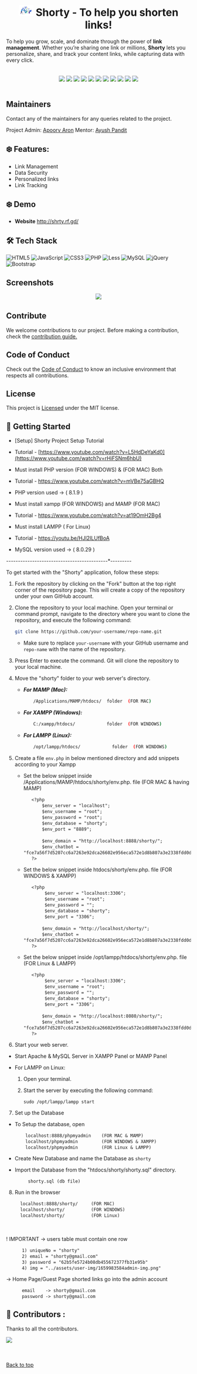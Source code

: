 <h1 align = "center">  <img src = "./assets/img/inside-header-logo.webp" height = "30" width = "40">&nbspShorty - To help you shorten links! </h1>
<!-- <hr> -->
<div>
To help you grow, scale, and dominate through the power of <b>link management</b>. Whether you’re sharing one link or millions, <b>Shorty</b> lets you personalize, share, and track your content links, while capturing data with every click.</div>
 </div>
 <br>
<div align="center">
<!--   <img src="https://forthebadge.com/images/badges/built-with-love.svg" />
  <img src="https://forthebadge.com/images/badges/uses-brains.svg" />
  <img src="https://forthebadge.com/images/badges/powered-by-responsibility.svg" /> -->
  <br/>
  <img src="https://img.shields.io/github/repo-size/apoorvaron/Shorty?style=for-the-badge" />
  <img src="https://img.shields.io/github/license/apoorvaron/Shorty?style=for-the-badge" />
  <img src="https://img.shields.io/github/issues-closed-raw/apoorvaron/Shorty?style=for-the-badge" />
  <img src="https://img.shields.io/github/issues/apoorvaron/Shorty?style=for-the-badge" />
  <img src="https://img.shields.io/github/issues-closed/apoorvaron/Shorty?style=for-the-badge" />
  <img src="https://img.shields.io/github/stars/apoorvaron/Shorty?style=for-the-badge" />
  <img src="https://img.shields.io/github/forks/apoorvaron/Shorty?style=for-the-badge" />
  <img src="https://img.shields.io/github/issues-pr/apoorvaron/Shorty?style=for-the-badge" />
  <img src="https://img.shields.io/github/last-commit/apoorvaron/Shorty?style=for-the-badge" />
  <img src="https://img.shields.io/github/contributors/apoorvaron/Shorty?style=for-the-badge" />
  <img src="https://img.shields.io/github/issues-pr-closed-raw/apoorvaron/Shorty?style=for-the-badge" />
  
</div>
<br>

## Maintainers

Contact any of the maintainers for any queries related to the project.

Project Admin:
[Apoorv Aron](https://www.linkedin.com/in/apoorv-aron-742882212/)
Mentor:
[Ayush Pandit](https://www.linkedin.com/in/ayushpanditmoto/)

## :snowflake: Features:

- Link Management
- Data Security
- Personalized links
- Link Tracking

## :snowflake: Demo

- **Website** http://shrty.rf.gd/

## :hammer_and_wrench: Tech Stack

![HTML5](https://img.shields.io/badge/html5-%23E34F26.svg?style=for-the-badge&logo=html5&logoColor=white)
![JavaScript](https://img.shields.io/badge/javascript-%23323330.svg?style=for-the-badge&logo=javascript&logoColor=%23F7DF1E)
![CSS3](https://img.shields.io/badge/css3-%231572B6.svg?style=for-the-badge&logo=css3&logoColor=white)
![PHP](https://img.shields.io/badge/php-%23777BB4.svg?style=for-the-badge&logo=php&logoColor=white)
![Less](https://img.shields.io/badge/less-2B4C80?style=for-the-badge&logo=less&logoColor=white)
![MySQL](https://img.shields.io/badge/mysql-%2300f.svg?style=for-the-badge&logo=mysql&logoColor=white)
![jQuery](https://img.shields.io/badge/jquery-%230769AD.svg?style=for-the-badge&logo=jquery&logoColor=white)
![Bootstrap](https://img.shields.io/badge/bootstrap-%238511FA.svg?style=for-the-badge&logo=bootstrap&logoColor=white)

## Screenshots

<div align = "center">
<img src = "./img/screenshot.gif">
</div>
<div id="top">

## Contribute

We welcome contributions to our project.
Before making a contribution, check the <a href="https://github.com/apoorvaron/Shorty/blob/main/CONTRIBUTING.md">contribution guide.</a>

## Code of Conduct

Check out the <a href="https://github.com/apoorvaron/Shorty/blob/main/CODE_OF_CONDUCT.md">Code of Conduct</a> to know an inclusive environment that respects all contributions.

## License

This project is <a href="https://github.com/apoorvaron/Shorty/blob/main/LICENSE">Licensed</a> under the MIT license.

## 🚀 Getting Started

- [Setup] Shorty Project Setup Tutorial
- Tutorial - [https://www.youtube.com/watch?v=L5HdDeYaKd0](https://www.youtube.com/watch?v=rHiFSNm6hbU)

- Must install PHP version (FOR WINDOWS) & (FOR MAC) Both
- Tutorial - https://www.youtube.com/watch?v=mVBe75aGBHQ
- PHP version used -> ( 8.1.9 )

- Must install xampp (FOR WINDOWS) and MAMP (FOR MAC)
- Tutorial - https://www.youtube.com/watch?v=at19OmH2Bg4

- Must install LAMPP ( For Linux)
- Tutorial - https://youtu.be/HJl2ILUfBoA

- MySQL version used -> ( 8.0.29 )

-------_---------_---------_---------_---------\*---------

To get started with the "Shorty" application, follow these steps:

1.  Fork the repository by clicking on the "Fork" button at the top right corner of the repository page. This will create a copy of the repository under your own GitHub account.

2.  Clone the repository to your local machine. Open your terminal or command prompt, navigate to the directory where you want to clone the repository, and execute the following command:

    ```bash
    git clone https://github.com/your-username/repo-name.git
    ```

    - Make sure to replace `your-username` with your GitHub username and `repo-name` with the name of the repository.

3.  Press Enter to execute the command. Git will clone the repository to your local machine.
4.  Move the "shorty" folder to your web server's directory.

    - _**For MAMP (Mac):**_ <br>

    ```bash
           /Applications/MAMP/htdocs/  folder  (FOR MAC)
    ```

    - _**For XAMPP (Windows):**_ <br>

    ```bash
           C:/xampp/htdocs/            folder  (FOR WINDOWS)
    ```

    - _**For LAMPP (Linux):**_ <br>

    ```bash
           /opt/lampp/htdocs/            folder  (FOR WINDOWS)
    ```

5.  Create a file `env.php` in below mentioned directory and add snippets according to your Xampp

    - Set the below snippet inside /Applications/MAMP/htdocs/shorty/env.php. file (FOR MAC & having MAMP)

             <?php
                 $env_server = "localhost";
                 $env_username = "root";
                 $env_password = "root";
                 $env_database = "shorty";
                 $env_port = "8889";

                 $env_domain = "http://localhost:8888/shorty/";
                 $env_chatbot = "fce7a56f7d5207cc6a7263e92dca26602e956eca572e1d8b807a3e2338fdd0dc/stage";
             ?>

    - Set the below snippet inside htdocs/shorty/env.php. file (FOR WINDOWS & XAMPP)

             <?php
                  $env_server = "localhost:3306";
                  $env_username = "root";
                  $env_password = "";
                  $env_database = "shorty";
                  $env_port = "3306";

                 $env_domain = "http://localhost/shorty/";
                 $env_chatbot = "fce7a56f7d5207cc6a7263e92dca26602e956eca572e1d8b807a3e2338fdd0dc/stage";
             ?>

    - Set the below snippet inside /opt/lampp/htdocs/shorty/env.php. file (FOR Linux & LAMPP)

             <?php
                  $env_server = "localhost:3306";
                  $env_username = "root";
                  $env_password = "";
                  $env_database = "shorty";
                  $env_port = "3306";

                 $env_domain = "http://localhost:8080/shorty/";
                 $env_chatbot = "fce7a56f7d5207cc6a7263e92dca26602e956eca572e1d8b807a3e2338fdd0dc/stage";
             ?>

6.  Start your web server.

- Start Apache & MySQL Server in XAMPP Panel or MAMP Panel
- For LAMPP on Linux:

  1.  Open your terminal.
  2.  Start the server by executing the following command:

          sudo /opt/lampp/lampp start

7. Set up the Database

- To Setup the database, open

          localhost:8888/phpmyadmin    (FOR MAC & MAMP)
          localhost/phpmyadmin         (FOR WINDOWS & XAMPP)
          localhost/phpmyadmin         (FOR Linux & LAMPP)

- Create New Database and name the Database as `shorty`
- Import the Database from the "htdocs/shorty/shorty.sql" directory.

           shorty.sql (db file)

8.  Run in the browser

          localhost:8888/shorty/     (FOR MAC)
          localhost/shorty/          (FOR WINDOWS)
          localhost/shorty/          (FOR Linux)

<br><br>
! IMPORTANT -> users table must contain one row

          1) uniqueNo = "shorty"
          2) email = "shorty@gmail.com"
          3) password = "62b5fe5724b08db455672377fb31e95b"
          4) img = "../assets/user-img/1659983584admin-img.png"

-> Home Page/Guest Page shorted links go into the admin account

          email    -> shorty@gmail.com
          password -> shorty@gmail.com

<!-- ## Contributors ✨

Thanks go to these wonderful people 💪

![Contributors](https://contrib.rocks/image?repo=apoorvaron/Shorty)

 -->


## 🤝 Contributors :

Thanks to all the contributors.

<a href="https://github.com/apoorvaron/Shorty/graphs/contributors"><img src="https://contrib.rocks/image?repo=apoorvaron/Shorty"></a>

</div>

<br><br>
<a href="#top">Back to top</a>
